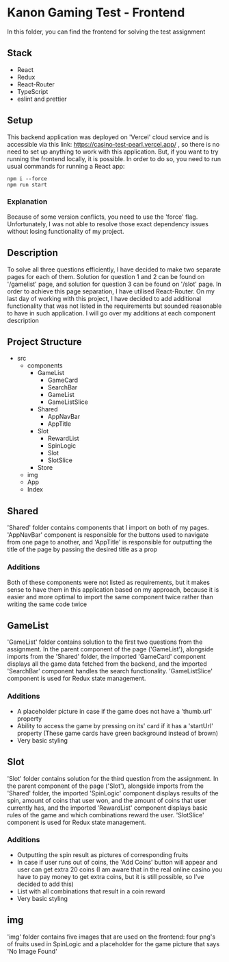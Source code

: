 # Kanon Gaming Test - Frontend

In this folder, you can find the frontend for solving the test assignment

## Stack

- React
- Redux
- React-Router
- TypeScript
- eslint and prettier

## Setup

This backend application was deployed on 'Vercel' cloud service and is accessible via this link: https://casino-test-pearl.vercel.app/ , so there is no need to set up anything to work with this application. But, if you want to try running the frontend locally, it is possible. In order to do so, you need to run usual commands for running a React app:

```
npm i --force
npm run start
```

### Explanation

Because of some version conflicts, you need to use the 'force' flag. Unfortunately, I was not able to resolve those exact dependency issues without losing functionality of my project.

## Description

To solve all three questions efficiently, I have decided to make two separate pages for each of them. Solution for question 1 and 2 can be found on '/gamelist' page, and solution for question 3 can be found on '/slot' page. In order to achieve this page separation, I have utilised React-Router. On my last day of working with this project, I have decided to add additional functionality that was not listed in the requirements but sounded reasonable to have in such application. I will go over my additions at each component description 

## Project Structure

- src
  - components
    - GameList
      - GameCard
      - SearchBar
      - GameList
      - GameListSlice
    - Shared
      - AppNavBar
      - AppTitle
    - Slot
      - RewardList
      - SpinLogic
      - Slot
      - SlotSlice
    - Store
  - img
  - App
  - Index

## Shared

'Shared' folder contains components that I import on both of my pages. 'AppNavBar' component is responsible for the buttons used to navigate from one page to another, and 'AppTitle' is responsible for outputting the title of the page by passing the desired title as a prop

### Additions

Both of these components were not listed as requirements, but it makes sense to have them in this application based on my approach, because it is easier and more optimal to import the same component twice rather than writing the same code twice

## GameList

'GameList' folder contains solution to the first two questions from the assignment. In the parent component of the page ('GameList'), alongside imports from the 'Shared' folder, the imported 'GameCard' component displays all the game data fetched from the backend, and the imported 'SearchBar' component handles the search functionality. 'GameListSlice' component is used for Redux state management.

### Additions

- A placeholder picture in case if the game does not have a 'thumb.url' property
- Ability to access the game by pressing on its' card if it has a 'startUrl' property (These game cards have green background instead of brown)
- Very basic styling

## Slot

'Slot' folder contains solution for the third question from the assignment. In the parent component of the page ('Slot'), alongside imports from the 'Shared' folder, the imported 'SpinLogic' component displays results of the spin, amount of coins that user won, and the amount of coins that user currently has, and the imported 'RewardList' component displays basic rules of the game and which combinations reward the user. 'SlotSlice' component is used for Redux state management.

### Additions

- Outputting the spin result as pictures of corresponding fruits
- In case if user runs out of coins, the 'Add Coins' button will appear and user can get extra 20 coins (I am aware that in the real online casino you have to pay money to get extra coins, but it is still possible, so I've decided to add this)
- List with all combinations that result in a coin reward
- Very basic styling

## img

'img' folder contains five images that are used on the frontend: four png's of fruits used in SpinLogic and a placeholder for the game picture that says 'No Image Found'